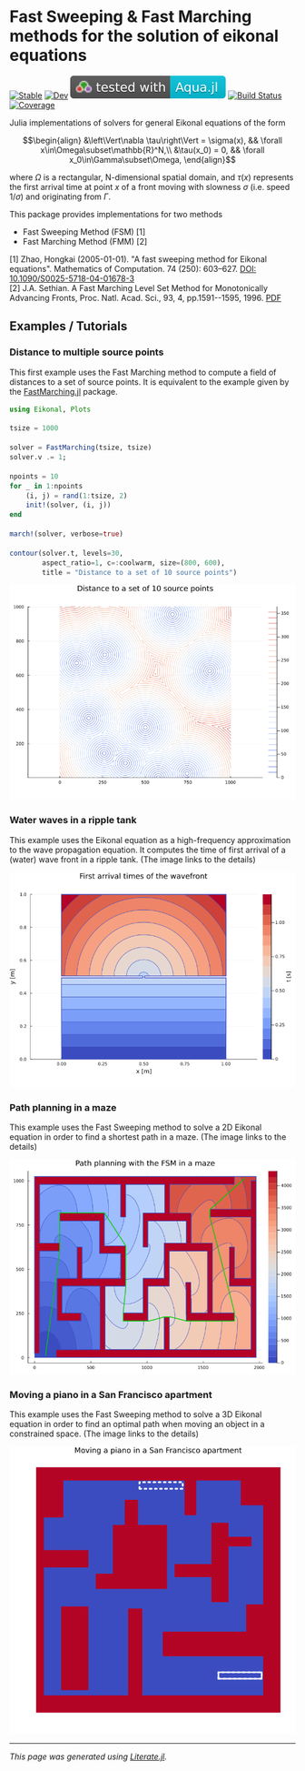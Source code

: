 # Fast Sweeping & Fast Marching methods for the solution of eikonal equations

[![Stable](https://img.shields.io/badge/docs-stable-blue.svg)](https://triscale-innov.github.io/Eikonal.jl/stable/)
[![Dev](https://img.shields.io/badge/docs-dev-blue.svg)](https://triscale-innov.github.io/Eikonal.jl/dev/)
[![Aqua QA](https://raw.githubusercontent.com/JuliaTesting/Aqua.jl/master/badge.svg)](https://github.com/JuliaTesting/Aqua.jl)
[![Build Status](https://github.com/triscale-innov/Eikonal.jl/actions/workflows/CI.yml/badge.svg?branch=main)](https://github.com/triscale-innov/Eikonal.jl/actions/workflows/CI.yml?query=branch%3Amain)
[![Coverage](https://codecov.io/gh/triscale-innov/Eikonal.jl/branch/main/graph/badge.svg)](https://codecov.io/gh/triscale-innov/Eikonal.jl)

Julia implementations of solvers for general Eikonal equations of the form

$$\begin{align}
&\left\Vert\nabla \tau\right\Vert = \sigma(x), && \forall x\in\Omega\subset\mathbb{R}^N,\\
&\tau(x_0) = 0, && \forall x_0\in\Gamma\subset\Omega,
\end{align}$$

where $\Omega$ is a rectangular, N-dimensional spatial domain, and $\tau(x)$ represents
the first arrival time at point $x$ of a front moving with slowness
$\sigma$ (i.e. speed $1/\sigma$) and originating from $\Gamma$.

This package provides implementations for two methods

- Fast Sweeping Method (FSM)  [1]
- Fast Marching Method (FMM)  [2]

[1] Zhao, Hongkai (2005-01-01). "A fast sweeping method for Eikonal equations". Mathematics of Computation. 74 (250): 603–627. [DOI: 10.1090/S0025-5718-04-01678-3](https://doi.org/10.1090%2FS0025-5718-04-01678-3)<br/>
[2] J.A. Sethian. A Fast Marching Level Set Method for Monotonically Advancing Fronts, Proc. Natl. Acad. Sci., 93, 4, pp.1591--1595, 1996. [PDF](https://math.berkeley.edu/~sethian/2006/Papers/sethian.fastmarching.pdf)

## Examples / Tutorials

### Distance to multiple source points

This first example uses the Fast Marching method to compute a field of
distances to a set of source points. It is equivalent to the example given by
the [FastMarching.jl](https://github.com/hellemo/FastMarching.jl) package.

````julia
using Eikonal, Plots

tsize = 1000

solver = FastMarching(tsize, tsize)
solver.v .= 1;

npoints = 10
for _ in 1:npoints
    (i, j) = rand(1:tsize, 2)
    init!(solver, (i, j))
end

march!(solver, verbose=true)

contour(solver.t, levels=30,
        aspect_ratio=1, c=:coolwarm, size=(800, 600),
        title = "Distance to a set of 10 source points")
````

![](docs/readme/distance.png)

### Water waves in a ripple tank

This example uses the Eikonal equation as a high-frequency approximation to
the wave propagation equation. It computes the time of first arrival of a
(water) wave front in a ripple tank. (The image links to the details)

[![](docs/ripple-tank/times.png)](docs/ripple-tank/ripple-tank.md)

### Path planning in a maze

This example uses the Fast Sweeping method to solve a 2D Eikonal equation in
order to find a shortest path in a maze. (The image links to the details)

[![](docs/maze/path.png)](docs/maze/maze.md)

### Moving a piano in a San Francisco apartment

This example uses the Fast Sweeping method to solve a 3D Eikonal equation in
order to find an optimal path when moving an object in a constrained space.
(The image links to the details)

[![](docs/piano/piano_traj.gif)](docs/piano/piano.md)

---

*This page was generated using [Literate.jl](https://github.com/fredrikekre/Literate.jl).*

